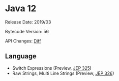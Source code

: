 # Java 12

Release Date: 2019/03

Bytecode Version: 56

API Changes: [Diff](http://download.eclipselab.org/jdkdiff/V11/V12/index.html)

## Language

* Switch Expressions (Preview, [JEP 325](http://openjdk.java.net/jeps/325))
* Raw Strings, Multi Line Strings (Preview, [JEP 326](http://openjdk.java.net/jeps/326))